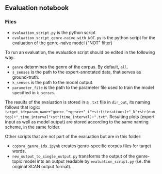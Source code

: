 ## Evaluation notebook

### Files

- `evaluation_script.py` is the python script 
- `evaluation_script_genre-naive_with_NOT.py` is the python script for the evaluation of the genre-naïve model ("NOT" filter)




To run an evaluation, the evaluation script should be edited in the following way:

- `genre` determines the genre of the corpus. By default, `all`.
- `s_senses` is the path to the expert-annotated data, that serves as ground-truth.
- `k_senses` is the path to the model output.
- `parameter_file` is the path to the parameter file used to train the model specified in `k_senses`.

The results of the evaluation is stored in a `.txt` file in `dir_out`, its naming follows that logic: `target_id+param_name+"genre_"+genre+"_i"+str(iterations)+"_k"+str(num_top)+"_time_interval"+str(time_interval)+".txt"`. Resulting plots (expert input as well as model output) are stored according to the same naming scheme, in the same folder.

Other scripts that are not part of the evaluation but are in this folder:

- `copora_genre_ids.ipynb` creates genre-specific corpus files for target words. 
- `new_output_to_single_output.py` transforms the output of the genre-topic model into an output readable by `evaluation_script.py` (i.e. the original SCAN output format).